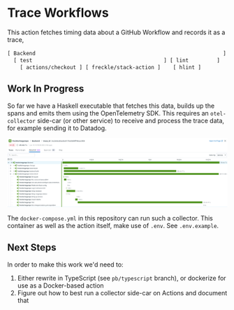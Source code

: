 # Trace Workflows

This action fetches timing data about a GitHub Workflow and records it as a
trace,

```
[ Backend                                                            ]
  [ test                                          ] [ lint         ]
    [ actions/checkout ] [ freckle/stack-action ]    [ hlint ]
```

## Work In Progress

So far we have a Haskell executable that fetches this data, builds up the spans
and emits them using the OpenTelemetry SDK. This requires an `otel-collector`
side-car (or other service) to receive and process the trace data, for example
sending it to Datadog.

![](./files/waterfall.png)

The `docker-compose.yml` in this repository can run such a collector. This
container as well as the action itself, make use of `.env`. See `.env.example`.

## Next Steps

In order to make this work we'd need to:

1. Either rewrite in TypeScript (see `pb/typescript` branch), or dockerize for
   use as a Docker-based action
2. Figure out how to best run a collector side-car on Actions and document that
